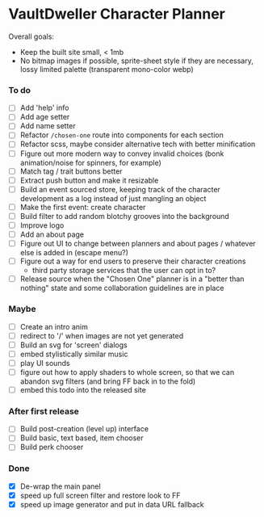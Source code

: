 # VaultDweller Character Planner

Overall goals:

- Keep the built site small, < 1mb
- No bitmap images if possible, sprite-sheet style if they are necessary, lossy limited palette (transparent mono-color webp)

### To do

- [ ] Add 'help' info
- [ ] Add age setter
- [ ] Add name setter
- [ ] Refactor `/chosen-one` route into components for each section
- [ ] Refactor scss, maybe consider alternative tech with better minification
- [ ] Figure out more modern way to convey invalid choices (bonk animation/noise for spinners, for example)
- [ ] Match tag / trait buttons better
- [ ] Extract push button and make it resizable
- [ ] Build an event sourced store, keeping track of the character development as a log instead of just mangling an object
- [ ] Make the first event: create character
- [ ] Build filter to add random blotchy grooves into the background
- [ ] Improve logo
- [ ] Add an about page
- [ ] Figure out UI to change between planners and about pages / whatever else is added in (escape menu?)
- [ ] Figure out a way for end users to preserve their character creations
  - third party storage services that the user can opt in to?
- [ ] Release source when the "Chosen One" planner is in a "better than nothing" state and some collaboration guidelines are in place

### Maybe

- [ ] Create an intro anim
- [ ] redirect to '/' when images are not yet generated
- [ ] Build an svg for 'screen' dialogs
- [ ] embed stylistically similar music
- [ ] play UI sounds
- [ ] figure out how to apply shaders to whole screen, so that we can abandon svg filters (and bring FF back in to the fold)
- [ ] embed this todo into the released site

### After first release

- [ ] Build post-creation (level up) interface
- [ ] Build basic, text based, item chooser
- [ ] Build perk chooser

### Done

- [x] De-wrap the main panel
- [x] speed up full screen filter and restore look to FF
- [x] speed up image generator and put in data URL fallback

